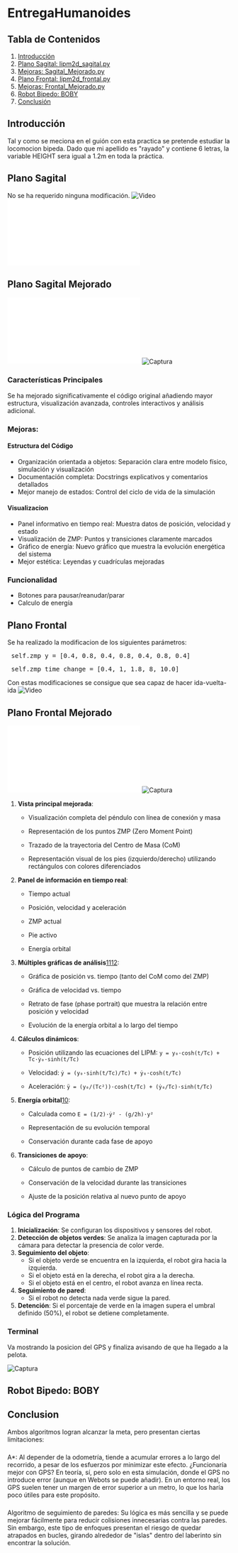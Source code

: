 # EntregaHumanoides
## Tabla de Contenidos
1. [Introducción](#Introduccion)
2. [Plano Sagital: lipm2d_sagital.py](#S)
5. [Mejoras: Sagital_Mejorado.py](#MS)
3. [Plano Frontal: lipm2d_frontal.py](#F)
4. [Mejoras: Frontal_Mejorado.py](#MF)
6. [Robot Bipedo: BOBY ](#BOB)
7. [Conclusión](#i4)

## Introducción <a name="Introduccion"></a>
Tal y como se meciona en el guión con esta practica se pretende estudiar la locomocion bipeda. Dado que mi apellido es "rayado" y contiene 6 letras, la variable HEIGHT sera igual a 1.2m en toda la práctica.  

## Plano Sagital <a name="S"></a>
No se ha requerido ninguna modificación.
![Video](https://youtu.be/kf7UdsoY8r0)
![Archivo](lipm2d_sagital.py)

## Plano Sagital Mejorado <a name="MS"></a>
![Archivo](Sagital_Mejorado.py)
![Captura](Imagenes/Sagital.png)
### Características Principales
Se ha mejorado significativamente el código original añadiendo mayor estructura, visualización avanzada, controles interactivos y análisis adicional.
### Mejoras:
#### Estructura del Código
- Organización orientada a objetos: Separación clara entre modelo físico, simulación y visualización
- Documentación completa: Docstrings explicativos y comentarios detallados
- Mejor manejo de estados: Control del ciclo de vida de la simulación
#### Visualizacion 
- Panel informativo en tiempo real: Muestra datos de posición, velocidad y estado
- Visualización de ZMP: Puntos y transiciones claramente marcados
- Gráfico de energía: Nuevo gráfico que muestra la evolución energética del sistema
- Mejor estética: Leyendas y cuadrículas mejoradas
### Funcionalidad
- Botones para pausar/reanudar/parar
- Calculo de energía 

## Plano Frontal <a name="F"></a>
Se ha realizado la modificacion de los siguientes parámetros:
<pre> self.zmp_y = [0.4, 0.8, 0.4, 0.8, 0.4, 0.8, 0.4] </code></pre>
<pre> self.zmp_time_change = [0.4, 1, 1.8, 8, 10.0] </code></pre>

Con estas modificaciones se consigue que sea capaz de hacer ida-vuelta-ida
![Video](https://youtu.be/G5IKbE7ssrU)

## Plano Frontal Mejorado <a name="MF"></a>
![Archivo](Frontal_Mejorado.py)
![Captura](Imagenes/Frontal.png)
<ol class="marker:text-textOff list-decimal">
<li>
<p class="my-0"><strong>Vista principal mejorada</strong>:</p>
<ul class="marker:text-textOff list-disc">
<li>
<p class="my-0">Visualización completa del péndulo con línea de conexión y masa</p>
</li>
<li>
<p class="my-0">Representación de los puntos ZMP (Zero Moment Point)</p>
</li>
<li>
<p class="my-0">Trazado de la trayectoria del Centro de Masa (CoM)</p>
</li>
<li>
<p class="my-0">Representación visual de los pies (izquierdo/derecho) utilizando rectángulos con colores diferenciados</p>
</li>
</ul>
</li>
<li>
<p class="my-0"><strong>Panel de información en tiempo real</strong>:</p>
<ul class="marker:text-textOff list-disc">
<li>
<p class="my-0">Tiempo actual</p>
</li>
<li>
<p class="my-0">Posición, velocidad y aceleración</p>
</li>
<li>
<p class="my-0">ZMP actual</p>
</li>
<li>
<p class="my-0">Pie activo</p>
</li>
<li>
<p class="my-0">Energía orbital</p>
</li>
</ul>
</li>
<li>
<p class="my-0"><strong>Múltiples gráficas de análisis</strong><a target="_blank" rel="nofollow noopener" class="citation ml-xs inline" data-state="closed" aria-label="Phase Portraits of State-Space Models and Differential Equations in ..." href="https://aleksandarhaber.com/phase-portraits-of-state-space-models-and-differential-equations-in-python/"><span class="relative select-none align-middle undefined -top-px font-sans text-base text-textMain dark:text-textMainDark selection:bg-super/50 selection:text-textMain dark:selection:bg-superDuper/10 dark:selection:text-superDark"><span class="hover:bg-super dark:hover:bg-superDark dark:hover:text-backgroundDark min-w-[1rem] rounded-[0.3125rem] px-[0.3rem] text-center align-middle font-mono text-[0.6rem] tabular-nums hover:text-white py-[0.1875rem] border-borderMain/50 ring-borderMain/50 divide-borderMain/50 dark:divide-borderMainDark/50 dark:ring-borderMainDark/50 dark:border-borderMainDark/50 bg-offsetPlus dark:bg-offsetPlusDark">11</span></span></a><a target="_blank" rel="nofollow noopener" class="citation ml-xs inline" data-state="closed" aria-label="Multiple Axes animation — Matplotlib 3.10.3 documentation" href="https://matplotlib.org/stable/gallery/animation/multiple_axes.html"><span class="relative select-none align-middle undefined -top-px font-sans text-base text-textMain dark:text-textMainDark selection:bg-super/50 selection:text-textMain dark:selection:bg-superDuper/10 dark:selection:text-superDark"><span class="hover:bg-super dark:hover:bg-superDark dark:hover:text-backgroundDark min-w-[1rem] rounded-[0.3125rem] px-[0.3rem] text-center align-middle font-mono text-[0.6rem] tabular-nums hover:text-white py-[0.1875rem] border-borderMain/50 ring-borderMain/50 divide-borderMain/50 dark:divide-borderMainDark/50 dark:ring-borderMainDark/50 dark:border-borderMainDark/50 bg-offsetPlus dark:bg-offsetPlusDark">12</span></span></a>:</p>
<ul class="marker:text-textOff list-disc">
<li>
<p class="my-0">Gráfica de posición vs. tiempo (tanto del CoM como del ZMP)</p>
</li>
<li>
<p class="my-0">Gráfica de velocidad vs. tiempo</p>
</li>
<li>
<p class="my-0">Retrato de fase (phase portrait) que muestra la relación entre posición y velocidad</p>
</li>
<li>
<p class="my-0">Evolución de la energía orbital a lo largo del tiempo</p>
</li>
</ul>
</li>
<li>
<p class="my-0"><strong>Cálculos dinámicos</strong>:</p>
<ul class="marker:text-textOff list-disc">
<li>
<p class="my-0">Posición utilizando las ecuaciones del LIPM: <code>y = y₀·cosh(t/Tc) + Tc·ẏ₀·sinh(t/Tc)</code></p>
</li>
<li>
<p class="my-0">Velocidad: <code>ẏ = (y₀·sinh(t/Tc)/Tc) + ẏ₀·cosh(t/Tc)</code></p>
</li>
<li>
<p class="my-0">Aceleración: <code>ÿ = (y₀/(Tc²))·cosh(t/Tc) + (ẏ₀/Tc)·sinh(t/Tc)</code></p>
</li>
</ul>
</li>
<li>
<p class="my-0"><strong>Energía orbital</strong><a target="_blank" rel="nofollow noopener" class="citation ml-xs inline" data-state="closed" aria-label="[PDF] The 3D Linear Inverted Pendulum Mode: A simple modeling for a ..." href="https://www.cs.cmu.edu/~hgeyer/Teaching/R16-899B/Papers/KajiitaEA01IEEE_ICIRS.pdf"><span class="relative select-none align-middle undefined -top-px font-sans text-base text-textMain dark:text-textMainDark selection:bg-super/50 selection:text-textMain dark:selection:bg-superDuper/10 dark:selection:text-superDark"><span class="hover:bg-super dark:hover:bg-superDark dark:hover:text-backgroundDark min-w-[1rem] rounded-[0.3125rem] px-[0.3rem] text-center align-middle font-mono text-[0.6rem] tabular-nums hover:text-white py-[0.1875rem] border-borderMain/50 ring-borderMain/50 divide-borderMain/50 dark:divide-borderMainDark/50 dark:ring-borderMainDark/50 dark:border-borderMainDark/50 bg-offsetPlus dark:bg-offsetPlusDark">10</span></span></a>:</p>
<ul class="marker:text-textOff list-disc">
<li>
<p class="my-0">Calculada como <code>E = (1/2)·ẏ² - (g/2h)·y²</code></p>
</li>
<li>
<p class="my-0">Representación de su evolución temporal</p>
</li>
<li>
<p class="my-0">Conservación durante cada fase de apoyo</p>
</li>
</ul>
</li>
<li>
<p class="my-0"><strong>Transiciones de apoyo</strong>:</p>
<ul class="marker:text-textOff list-disc">
<li>
<p class="my-0">Cálculo de puntos de cambio de ZMP</p>
</li>
<li>
<p class="my-0">Conservación de la velocidad durante las transiciones</p>
</li>
<li>
<p class="my-0">Ajuste de la posición relativa al nuevo punto de apoyo</p>
</li>
</ul>
</li>
</ol>



### Lógica del Programa
1. **Inicialización**: Se configuran los dispositivos y sensores del robot.
2. **Detección de objetos verdes**: Se analiza la imagen capturada por la cámara para detectar la presencia de color verde.
3. **Seguimiento del objeto**:
   - Si el objeto verde se encuentra en la izquierda, el robot gira hacia la izquierda.
   - Si el objeto está en la derecha, el robot gira a la derecha.
   - Si el objeto está en el centro, el robot avanza en línea recta.
4. **Seguimiento de pared**:
   - Si el robot no detecta nada verde sigue la pared. 
5. **Detención**: Si el porcentaje de verde en la imagen supera el umbral definido (50%), el robot se detiene completamente.
### Terminal
Va mostrando la posicion del GPS y finaliza avisando de que ha llegado a la pelota.

![Captura](Images/TerminalSigueParedes.png)
## Robot Bipedo: BOBY <a name="BOB"></a>
## Conclusion <a name="i4"></a>
Ambos algoritmos logran alcanzar la meta, pero presentan ciertas limitaciones:
### 
A*: Al depender de la odometría, tiende a acumular errores a lo largo del recorrido, a pesar de los esfuerzos por minimizar este efecto. ¿Funcionaría mejor con GPS? En teoría, sí, pero solo en esta simulación, donde el GPS no introduce error (aunque en Webots se puede añadir). En un entorno real, los GPS suelen tener un margen de error superior a un metro, lo que los haría poco útiles para este propósito.
### 
Algoritmo de seguimiento de paredes: Su lógica es más sencilla y se puede mejorar fácilmente para reducir colisiones innecesarias contra las paredes. Sin embargo, este tipo de enfoques presentan el riesgo de quedar atrapados en bucles, girando alrededor de "islas" dentro del laberinto sin encontrar la solución.
